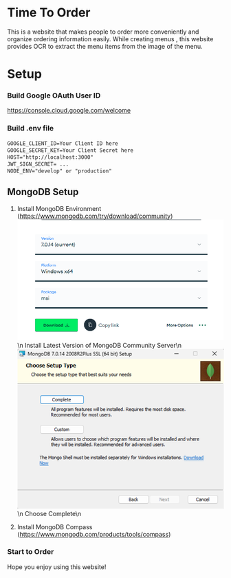 # Time To Order

This is a website that makes people to order  more conveniently and organize ordering information easily.
While creating menus , this website provides OCR to extract the menu items from the image of the menu.

# Setup

### Build Google OAuth User ID

https://console.cloud.google.com/welcome 

### Build .env file
```
GOOGLE_CLIENT_ID=Your Client ID here
GOOGLE_SECRET_KEY=Your Client Secret here
HOST="http://localhost:3000"
JWT_SIGN_SECRET= ...
NODE_ENV="develop" or "production"
```

## MongoDB Setup

1. Install MongoDB Environment (https://www.mongodb.com/try/download/community)
![Install MongoDB Environment](assets/readme/mongo_env.png)\n
Install Latest Version of MongoDB Community Server\n
![Choose Complete](assets/readme/mongoInstall1.png)\n
Choose Complete\n

2. Install MongoDB Compass (https://www.mongodb.com/products/tools/compass)


### Start to Order 
Hope you enjoy using this website!